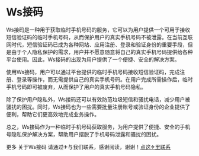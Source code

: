 # Ws接码

Ws接码是一种用于获取临时手机号码的服务，它可以为用户提供一个可用于接收短信验证码的临时手机号码，从而保护用户的真实手机号码不被泄露。在当前互联网时代，短信验证码已成为各种网站、应用注册、登录和验证身份的重要手段，但是由于个人隐私保护的需求，用户并不愿意随意将自己的真实手机号码提供给各种平台使用。因此，Ws接码的出现为用户提供了一个便捷、安全的解决方案。

使用Ws接码，用户可以通过平台提供的临时手机号码接收短信验证码，完成注册、登录等操作，而无需提供自己的真实手机号码。在用户完成所需操作后，临时手机号码即可被废弃，从而保护了用户的真实手机号码隐私。

除了保护用户隐私外，Ws接码还可以有效防范垃圾短信和骚扰电话，减少用户被骚扰的困扰。同时，Ws接码也为一些需要批量注册账号或验证身份的企业提供了便利，帮助它们更高效地完成业务操作。

总之，Ws接码作为一种临时手机号码获取服务，为用户提供了便捷、安全的手机号隐私保护解决方案，帮助用户摆脱了手机号码泄露和骚扰的困扰。

更多 关于Ws接码 请通过✈与我们联系，感谢阅读，谢谢！[点这✈里联系](https://sms.k02.cc)